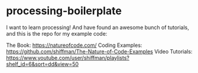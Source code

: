 # processing-boilerplate

I want to learn processing! And have found an awesome bunch of tutorials, and this is the repo for my example code:

The Book: https://natureofcode.com/
Coding Examples: https://github.com/shiffman/The-Nature-of-Code-Examples
Video Tutorials: https://www.youtube.com/user/shiffman/playlists?shelf_id=6&sort=dd&view=50
